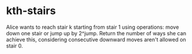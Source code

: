 # kth-stairs
Alice wants to reach stair k starting from stair 1 using operations: move down one stair or jump up by 2^jump. Return the number of ways she can achieve this, considering consecutive downward moves aren't allowed on stair 0.
